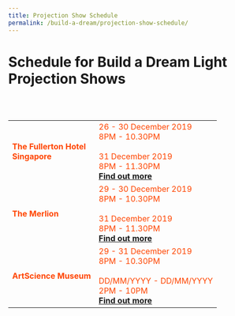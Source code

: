 ```yaml
---
title: Projection Show Schedule
permalink: /build-a-dream/projection-show-schedule/
---
```


# Schedule for Build a Dream Light Projection Shows

<br>
<table class="table-v">
<table style="width:100%">
<tr>
    <td>
     <font color="orangered"><b>The Fullerton Hotel</b></font>
     <br>
     <font color="orangered"><b>Singapore</b></font>
    </td>
    <td>
      <font color="orangered">26 - 30 December 2019</font>
      <font color="orangered"><br>8PM - 10.30PM</font>
      <br>  
      <font color="orangered"><br>31 December 2019</font>
      <font color="orangered"><br>8PM - 11.30PM</font>
      <font color="orangered"><b><br><a href="https://www.gardensbythebay.com.sg/">Find out more</a></b></font>
      <br>
<tr>
    <td>
     <font color="orangered"><b>The Merlion</b></font>
    </td>
    <td>
      <font color="orangered">29 - 30 December 2019</font>
      <font color="orangered"><br>8PM - 10.30PM</font>
      <br>  
      <font color="orangered"><br>31 December 2019</font>
      <font color="orangered"><br>8PM - 11.30PM</font>
      <font color="orangered"><b><br><a href="https://www.gardensbythebay.com.sg/">Find out more</a></b></font>
      <br>
<tr>
    <td>
     <font color="orangered"><b>ArtScience Museum</b></font>
    </td>
    <td>
      <font color="orangered">29 - 31 December 2019</font>
      <font color="orangered"><br>8PM - 10.30PM</font>
      <br>  
      <font color="orangered"><br>DD/MM/YYYY - DD/MM/YYYY</font>
      <font color="orangered"><br>2PM - 10PM</font>
      <font color="orangered"><b><br><a href="https://www.gardensbythebay.com.sg/">Find out more</a></b></font>
      <br>
     </td>
    </tr>
